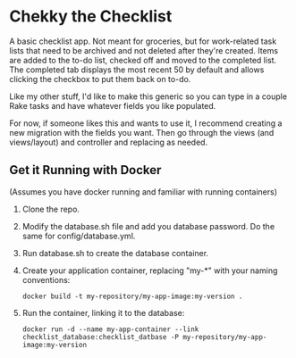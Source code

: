 # Chekky the Checklist

A basic checklist app.  Not meant for groceries, but for work-related task
lists that need to be archived and not deleted after they're created.
Items are added to the to-do list, checked off and moved to the completed list.
The completed tab displays the most recent 50 by default and allows clicking
the checkbox to put them back on to-do.

Like my other stuff, I'd like to make this generic so you can type in a couple
Rake tasks and have whatever fields you like populated.

For now, if someone likes this and wants to use it, I recommend creating a new
migration with the fields you want.  Then go through the views (and
views/layout) and controller and replacing as needed.

## Get it Running with Docker
(Assumes you have docker running and familiar with running containers)

1. Clone the repo.

2. Modify the database.sh file and add you database password.  Do the same for
config/database.yml.

3. Run database.sh to create the database container.

4. Create your application container, replacing "my-\*" with your naming
conventions:

       docker build -t my-repository/my-app-image:my-version .

5. Run the container, linking it to the database:

       docker run -d --name my-app-container --link
       checklist_database:checklist_datbase -P my-repository/my-app-image:my-version
